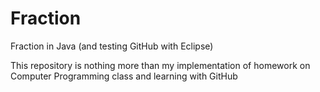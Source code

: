 # Fraction
Fraction in Java (and testing GitHub with Eclipse)

This repository is nothing more than my implementation of homework on Computer Programming class and learning with GitHub
